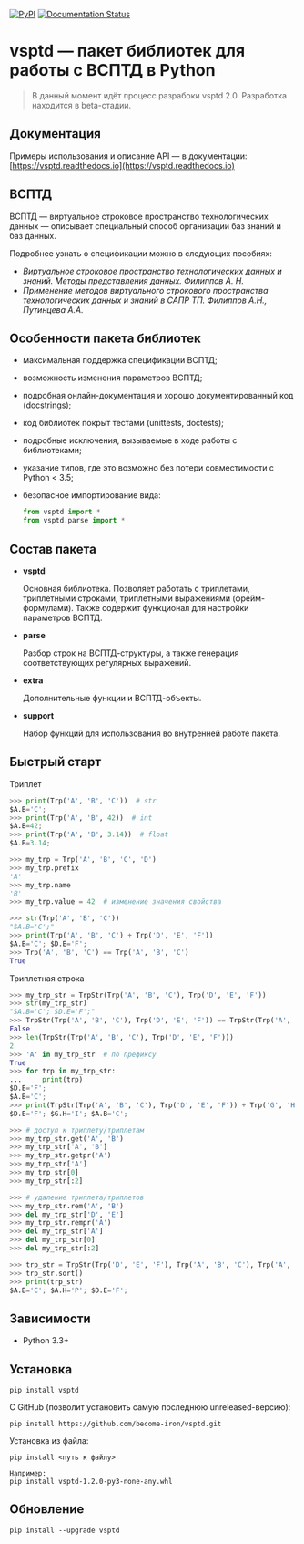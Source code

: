 ﻿[![PyPI](https://img.shields.io/pypi/v/vsptd.svg)](https://pypi.python.org/pypi?name=vsptd&:action=display) [![Documentation Status](https://readthedocs.org/projects/vsptd/badge/?version=stable)](http://vsptd.readthedocs.io/ru/latest/?badge=stable)


vsptd — пакет библиотек для работы с ВСПТД в Python
====================================================

> В данный момент идёт процесс разрабоки vsptd 2.0. Разработка находится в beta-стадии.

Документация
------------

Примеры использования и описание API — в документации:
[https://vsptd.readthedocs.io](https://vsptd.readthedocs.io)

ВСПТД
-----

ВСПТД — виртуальное строковое пространство технологических данных — описывает специальный способ организации баз знаний и баз данных.

Подробнее узнать о спецификации можно в следующих пособиях:

* _Виртуальное строковое пространство технологических данных и знаний. Методы представления данных. Филиппов А. Н._
* _Применение методов виртуального строкового пространства технологических данных и знаний в САПР ТП. Филиппов А.Н., Путинцева А.А._

Особенности пакета библиотек
----------------------------

* максимальная поддержка спецификации ВСПТД;
* возможность изменения параметров ВСПТД;
* подробная онлайн-документация и хорошо документированный код (docstrings);
* код библиотек покрыт тестами (unittests, doctests);
* подробные исключения, вызываемые в ходе работы с библиотеками;
* указание типов, где это возможно без потери совместимости с Python < 3.5;
* безопасное импортирование вида:

    ```python
    from vsptd import *
    from vsptd.parse import *
    ```

Состав пакета
-------------

* **vsptd**

    Основная библиотека. Позволяет работать с триплетами, триплетными строками, триплетными выражениями (фрейм-формулами). Также содержит функционал для настройки параметров ВСПТД.

* **parse**

    Разбор строк на ВСПТД-структуры, а также генерация соответствующих регулярных выражений.

* **extra**

    Дополнительные функции и ВСПТД-объекты.

* **support**

    Набор функций для использования во внутренней работе пакета.



Быстрый старт
-------------

Триплет

```python
>>> print(Trp('A', 'B', 'C'))  # str
$A.B='C';
>>> print(Trp('A', 'B', 42))  # int
$A.B=42;
>>> print(Trp('A', 'B', 3.14))  # float
$A.B=3.14;
```

```python
>>> my_trp = Trp('A', 'B', 'C', 'D')
>>> my_trp.prefix
'A'
>>> my_trp.name
'B'
>>> my_trp.value = 42  # изменение значения свойства
```

```python
>>> str(Trp('A', 'B', 'C'))
"$A.B='C';"
>>> print(Trp('A', 'B', 'C') + Trp('D', 'E', 'F'))
$A.B='C'; $D.E='F';
>>> Trp('A', 'B', 'C') == Trp('A', 'B', 'C')
True
```

Триплетная строка

```python
>>> my_trp_str = TrpStr(Trp('A', 'B', 'C'), Trp('D', 'E', 'F'))
>>> str(my_trp_str)
"$A.B='C'; $D.E='F';"
>>> TrpStr(Trp('A', 'B', 'C'), Trp('D', 'E', 'F')) == TrpStr(Trp('A', 'B', 'C'))
False
>>> len(TrpStr(Trp('A', 'B', 'C'), Trp('D', 'E', 'F')))
2
>>> 'A' in my_trp_str  # по префиксу
True
>>> for trp in my_trp_str:
...     print(trp)
$D.E='F';
$A.B='C';
>>> print(TrpStr(Trp('A', 'B', 'C'), Trp('D', 'E', 'F')) + Trp('G', 'H', 'I'))
$D.E='F'; $G.H='I'; $A.B='C';
```

```python
>>> # доступ к триплету/триплетам
>>> my_trp_str.get('A', 'B')
>>> my_trp_str['A', 'B']
>>> my_trp_str.getpr('A')
>>> my_trp_str['A']
>>> my_trp_str[0]
>>> my_trp_str[:2]
```

```python
>>> # удаление триплета/триплетов
>>> my_trp_str.rem('A', 'B')
>>> del my_trp_str['D', 'E']
>>> my_trp_str.rempr('A')
>>> del my_trp_str['A']
>>> del my_trp_str[0]
>>> del my_trp_str[:2]
```

```python
>>> trp_str = TrpStr(Trp('D', 'E', 'F'), Trp('A', 'B', 'C'), Trp('A', 'H', 'P'))
>>> trp_str.sort()
>>> print(trp_str)
$A.B='C'; $A.H='P'; $D.E='F';
```



Зависимости
-----------

* Python 3.3+



Установка
---------

```
pip install vsptd
```

С GitHub (позволит установить самую последнюю unreleased-версию):

```
pip install https://github.com/become-iron/vsptd.git
```

Установка из файла:

```
pip install <путь к файлу>

Например:
pip install vsptd-1.2.0-py3-none-any.whl
```



Обновление
----------

```
pip install --upgrade vsptd
```
